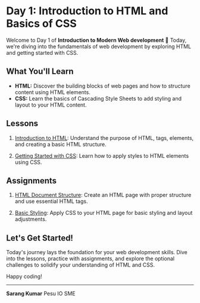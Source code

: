 # Day 1: Introduction to HTML and Basics of CSS

Welcome to Day 1 of **Introduction to Modern Web development** 🌟 Today, we're diving into the fundamentals of web development by exploring HTML and getting started with CSS.

## What You'll Learn

- **HTML:** Discover the building blocks of web pages and how to structure content using HTML elements.
- **CSS:** Learn the basics of Cascading Style Sheets to add styling and layout to your HTML content.

## Lessons

1. [Introduction to HTML](/day_1/lessons/HTML/README.md): Understand the purpose of HTML, tags, elements, and creating a basic HTML structure.

2. [Getting Started with CSS](/day_1/lessons/CSS/README.md): Learn how to apply styles to HTML elements using CSS.

## Assignments

1. [HTML Document Structure](assignments/assignment-1.md): Create an HTML page with proper structure and use essential HTML tags.

2. [Basic Styling](assignments/assignment-2.md): Apply CSS to your HTML page for basic styling and layout adjustments.


<!-- ## Resources

- [HTML W3Schools Tutorial](resources/html-tutorial.md)
- [CSS Basics](resources/css-basics.md)

## Share Your Work

Showcase your completed assignments and projects in the [projects/day-1/](../../projects/day-1/) directory. We can't wait to see your creations! -->

## Let's Get Started!

Today's journey lays the foundation for your web development skills. Dive into the lessons, practice with assignments, and explore the optional challenges to solidify your understanding of HTML and CSS.

Happy coding!

---

**Sarang Kumar**
Pesu IO SME 
